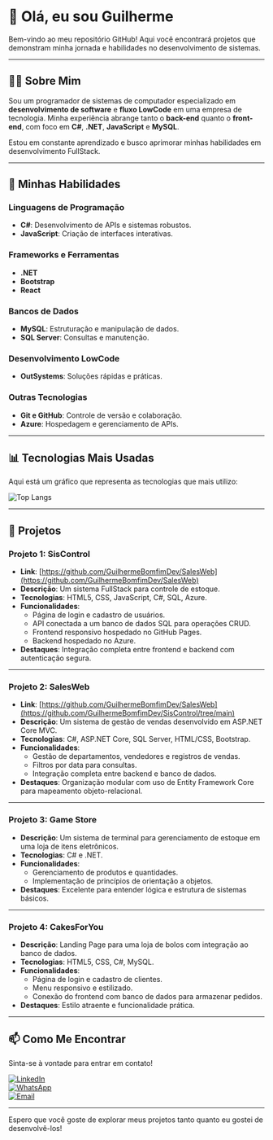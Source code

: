 # 👋 Olá, eu sou Guilherme  

Bem-vindo ao meu repositório GitHub! Aqui você encontrará projetos que demonstram minha jornada e habilidades no desenvolvimento de sistemas.  

---

## 🧑‍💻 Sobre Mim  

Sou um programador de sistemas de computador especializado em **desenvolvimento de software** e **fluxo LowCode** em uma empresa de tecnologia. Minha experiência abrange tanto o **back-end** quanto o **front-end**, com foco em **C#**, **.NET**, **JavaScript** e **MySQL**.  

Estou em constante aprendizado e busco aprimorar minhas habilidades em desenvolvimento FullStack.  

---

## 🚀 Minhas Habilidades  

### Linguagens de Programação  
- **C#**: Desenvolvimento de APIs e sistemas robustos.  
- **JavaScript**: Criação de interfaces interativas.  

### Frameworks e Ferramentas  
- **.NET**
- **Bootstrap**
- **React**

### Bancos de Dados  
- **MySQL**: Estruturação e manipulação de dados.  
- **SQL Server**: Consultas e manutenção.  

### Desenvolvimento LowCode  
- **OutSystems**: Soluções rápidas e práticas.  

### Outras Tecnologias  
- **Git e GitHub**: Controle de versão e colaboração.  
- **Azure**: Hospedagem e gerenciamento de APIs.  

---

## 📊 Tecnologias Mais Usadas  

Aqui está um gráfico que representa as tecnologias que mais utilizo:  

![Top Langs](https://github-readme-stats.vercel.app/api/top-langs/?username=GuilhermeBomfimDev&size_weight=0.5&count_weight=0.5)

---

## 📝 Projetos  

### **Projeto 1: SisControl**  
- **Link**: [https://github.com/GuilhermeBomfimDev/SalesWeb](https://github.com/GuilhermeBomfimDev/SalesWeb)
- **Descrição**: Um sistema FullStack para controle de estoque.  
- **Tecnologias**: HTML5, CSS, JavaScript, C#, SQL, Azure.  
- **Funcionalidades**:  
  - Página de login e cadastro de usuários.  
  - API conectada a um banco de dados SQL para operações CRUD.  
  - Frontend responsivo hospedado no GitHub Pages.  
  - Backend hospedado no Azure.  
- **Destaques**: Integração completa entre frontend e backend com autenticação segura.  

---

### **Projeto 2: SalesWeb**  
- **Link**: [https://github.com/GuilhermeBomfimDev/SalesWeb](https://github.com/GuilhermeBomfimDev/SisControl/tree/main)
- **Descrição**: Um sistema de gestão de vendas desenvolvido em ASP.NET Core MVC.  
- **Tecnologias**: C#, ASP.NET Core, SQL Server, HTML/CSS, Bootstrap.  
- **Funcionalidades**:  
  - Gestão de departamentos, vendedores e registros de vendas.  
  - Filtros por data para consultas.  
  - Integração completa entre backend e banco de dados.  
- **Destaques**: Organização modular com uso de Entity Framework Core para mapeamento objeto-relacional.

---

### **Projeto 3: Game Store**  
- **Descrição**: Um sistema de terminal para gerenciamento de estoque em uma loja de itens eletrônicos.  
- **Tecnologias**: C# e .NET.  
- **Funcionalidades**:  
  - Gerenciamento de produtos e quantidades.  
  - Implementação de princípios de orientação a objetos.  
- **Destaques**: Excelente para entender lógica e estrutura de sistemas básicos.  

---

### **Projeto 4: CakesForYou**  
- **Descrição**: Landing Page para uma loja de bolos com integração ao banco de dados.  
- **Tecnologias**: HTML5, CSS, C#, MySQL.  
- **Funcionalidades**:  
  - Página de login e cadastro de clientes.  
  - Menu responsivo e estilizado.  
  - Conexão do frontend com banco de dados para armazenar pedidos.  
- **Destaques**: Estilo atraente e funcionalidade prática.  

---

## 📫 Como Me Encontrar  

Sinta-se à vontade para entrar em contato!  

[![LinkedIn](https://img.shields.io/badge/LinkedIn-0077B5?style=for-the-badge&logo=linkedin&logoColor=white)](https://www.linkedin.com/in/guilherme-bomfim-7a87aa295/)  
[![WhatsApp](https://img.shields.io/badge/WhatsApp-25D366?style=for-the-badge&logo=whatsapp&logoColor=white)](https://wa.me/5521998911029?text=Olá%2C%20)  
[![Email](https://img.shields.io/badge/Email-D14836?style=for-the-badge&logo=gmail&logoColor=white)](mailto:guilherme.bomfim98@hotmail.com)  

---

Espero que você goste de explorar meus projetos tanto quanto eu gostei de desenvolvê-los!  
